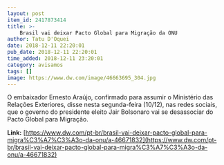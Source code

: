 ```yaml
---
layout: post
item_id: 2417873414
title: >-
    Brasil vai deixar Pacto Global para Migração da ONU
author: Tatu D'Oquei
date: 2018-12-11 22:20:01
pub_date: 2018-12-11 22:20:01
time_added: 2018-12-11 23:20:01
category: avisamos
tags: []
image: https://www.dw.com/image/46663695_304.jpg
---
```


O embaixador Ernesto Araújo, confirmado para assumir o Ministério das Relações Exteriores, disse nesta segunda-feira (10/12), nas redes sociais, que o governo do presidente eleito Jair Bolsonaro vai se desassociar do Pacto Global para Migração.

**Link:** [https://www.dw.com/pt-br/brasil-vai-deixar-pacto-global-para-migra%C3%A7%C3%A3o-da-onu/a-46671832](https://www.dw.com/pt-br/brasil-vai-deixar-pacto-global-para-migra%C3%A7%C3%A3o-da-onu/a-46671832)

